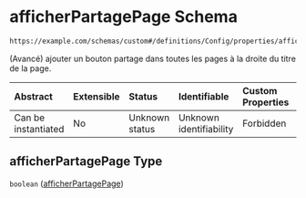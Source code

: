 # afficherPartagePage Schema

```txt
https://example.com/schemas/custom#/definitions/Config/properties/afficherPartagePage
```

(Avancé) ajouter un bouton partage dans toutes les pages à la droite du titre de la page.

| Abstract            | Extensible | Status         | Identifiable            | Custom Properties | Additional Properties | Access Restrictions | Defined In                                                                   |
| :------------------ | :--------- | :------------- | :---------------------- | :---------------- | :-------------------- | :------------------ | :--------------------------------------------------------------------------- |
| Can be instantiated | No         | Unknown status | Unknown identifiability | Forbidden         | Allowed               | none                | [FRW.form.schema.json\*](../out/FRW.form.schema.json "open original schema") |

## afficherPartagePage Type

`boolean` ([afficherPartagePage](frw-definitions-configuration-du-formulaire-properties-afficherpartagepage.md))
